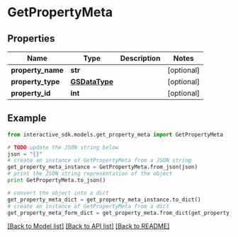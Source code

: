 # GetPropertyMeta


## Properties

Name | Type | Description | Notes
------------ | ------------- | ------------- | -------------
**property_name** | **str** |  | [optional] 
**property_type** | [**GSDataType**](GSDataType.md) |  | [optional] 
**property_id** | **int** |  | [optional] 

## Example

```python
from interactive_sdk.models.get_property_meta import GetPropertyMeta

# TODO update the JSON string below
json = "{}"
# create an instance of GetPropertyMeta from a JSON string
get_property_meta_instance = GetPropertyMeta.from_json(json)
# print the JSON string representation of the object
print GetPropertyMeta.to_json()

# convert the object into a dict
get_property_meta_dict = get_property_meta_instance.to_dict()
# create an instance of GetPropertyMeta from a dict
get_property_meta_form_dict = get_property_meta.from_dict(get_property_meta_dict)
```
[[Back to Model list]](../README.md#documentation-for-models) [[Back to API list]](../README.md#documentation-for-api-endpoints) [[Back to README]](../README.md)


